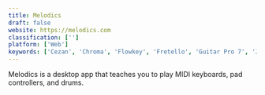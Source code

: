 ```yaml
---
title: Melodics
draft: false 
website: https://melodics.com
classification: ['']
platform: ['Web']
keywords: ['Cezan', 'Chroma', 'Flowkey', 'Fretello', 'Guitar Pro 7', 'Jameasy for Violin', 'LilyPond', 'Musicope', 'MyMusicTeacher', 'Piano Academy', 'Piano Marvel', 'Pianu', 'Playground Sessions', 'Rosegarden', 'Simply Piano', 'Skoove', 'Skyro', 'Synthesia', 'TuxGuitar']
---
```

Melodics is a desktop app that teaches you to play MIDI keyboards, pad controllers, and drums.
